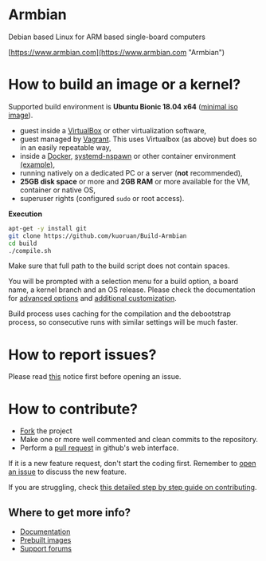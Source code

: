 # Armbian #

Debian based Linux for ARM based single-board computers

[https://www.armbian.com](https://www.armbian.com "Armbian")


# How to build an image or a kernel?

Supported build environment is **Ubuntu Bionic 18.04 x64** ([minimal iso image](http://archive.ubuntu.com/ubuntu/dists/bionic/main/installer-amd64/current/images/netboot/mini.iso)).

- guest inside a [VirtualBox](https://www.virtualbox.org/wiki/Downloads) or other virtualization software,
- guest managed by [Vagrant](https://docs.armbian.com/Developer-Guide_Using-Vagrant/). This uses Virtualbox (as above) but does so in an easily repeatable way,
- inside a [Docker](https://docs.armbian.com/Developer-Guide_Building-with-Docker/), [systemd-nspawn](https://www.freedesktop.org/software/systemd/man/systemd-nspawn.html) or other container environment [(example)](https://github.com/armbian/build/pull/255#issuecomment-205045273),
- running natively on a dedicated PC or a server (**not** recommended),
- **25GB disk space** or more and **2GB RAM** or more available for the VM, container or native OS,
- superuser rights (configured `sudo` or root access).

**Execution**

```sh
apt-get -y install git
git clone https://github.com/kuoruan/Build-Armbian
cd build
./compile.sh
```

Make sure that full path to the build script does not contain spaces.

You will be prompted with a selection menu for a build option, a board name, a kernel branch and an OS release. Please check the documentation for [advanced options](https://docs.armbian.com/Developer-Guide_Build-Options/) and [additional customization](https://docs.armbian.com/Developer-Guide_User-Configurations/).

Build process uses caching for the compilation and the debootstrap process, so consecutive runs with similar settings will be much faster.

# How to report issues?

Please read [this](https://github.com/igorpecovnik/lib/blob/master/.github/ISSUE_TEMPLATE.md) notice first before opening an issue.

# How to contribute?

- [Fork](https://help.github.com/articles/fork-a-repo/) the project
- Make one or more well commented and clean commits to the repository. 
- Perform a [pull request](https://help.github.com/articles/creating-a-pull-request/) in github's web interface.

If it is a new feature request, don't start the coding first. Remember to [open an issue](https://guides.github.com/features/issues/) to discuss the new feature.

If you are struggling, check [this detailed step by step guide on contributing](https://www.exchangecore.com/blog/contributing-concrete5-github/).

## Where to get more info?

- [Documentation](https://docs.armbian.com/Developer-Guide_Build-Preparation/ "Developer resources")
- [Prebuilt images](https://www.armbian.com/download/ "Download section")
- [Support forums](https://forum.armbian.com/ "Armbian support forum")
